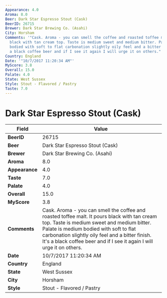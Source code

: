 ```yaml
---
Appearance: 4.0
Aroma: 8.0
Beer: Dark Star Espresso Stout (Cask)
BeerID: 26715
Brewer: Dark Star Brewing Co. (Asahi)
City: Horsham
Comments: '"Cask. Aroma - you can smell the coffee and roasted toffee malt. It pours
  black with tan cream top. Taste is medium sweet and medium bitter. Palate is medium
  bodied with soft to flat carbonation slightly oily feel and a bitter finish. It&#39;s
  a black coffee beer and if I see it again I will urge it on others."'
Country: England
Date: '"10/7/2017 11:20:34 AM"'
MyScore: 3.8
Overall: 15.0
Palate: 4.0
State: West Sussex
Style: Stout - Flavored / Pastry
Taste: 7.0
---
```


# Dark Star Espresso Stout (Cask)

| Field         | Value |
|---------------|-------|
| **BeerID** | 26715 |
| **Beer** | Dark Star Espresso Stout (Cask) |
| **Brewer** | Dark Star Brewing Co. (Asahi) |
| **Aroma** | 8.0 |
| **Appearance** | 4.0 |
| **Taste** | 7.0 |
| **Palate** | 4.0 |
| **Overall** | 15.0 |
| **MyScore** | 3.8 |
| **Comments** | Cask. Aroma - you can smell the coffee and roasted toffee malt. It pours black with tan cream top. Taste is medium sweet and medium bitter. Palate is medium bodied with soft to flat carbonation slightly oily feel and a bitter finish. It&#39;s a black coffee beer and if I see it again I will urge it on others. |
| **Date** | 10/7/2017 11:20:34 AM |
| **Country** | England |
| **State** | West Sussex |
| **City** | Horsham |
| **Style** | Stout - Flavored / Pastry |

